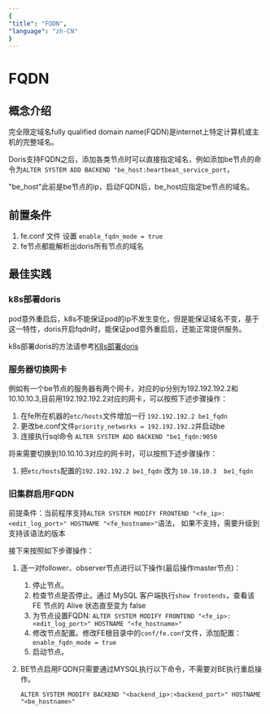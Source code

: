 ```yaml
---
{
"title": "FQDN",
"language": "zh-CN"
}
---
```


<!--
Licensed to the Apache Software Foundation (ASF) under one
or more contributor license agreements.  See the NOTICE file
distributed with this work for additional information
regarding copyright ownership.  The ASF licenses this file
to you under the Apache License, Version 2.0 (the
"License"); you may not use this file except in compliance
with the License.  You may obtain a copy of the License at

  http://www.apache.org/licenses/LICENSE-2.0

Unless required by applicable law or agreed to in writing,
software distributed under the License is distributed on an
"AS IS" BASIS, WITHOUT WARRANTIES OR CONDITIONS OF ANY
KIND, either express or implied.  See the License for the
specific language governing permissions and limitations
under the License.
-->

# FQDN

## 概念介绍

<version since="dev"></version>

完全限定域名fully qualified domain name(FQDN)是internet上特定计算机或主机的完整域名。

Doris支持FQDN之后，添加各类节点时可以直接指定域名，例如添加be节点的命令为`ALTER SYSTEM ADD BACKEND "be_host:heartbeat_service_port`，

"be_host"此前是be节点的ip，启动FQDN后，be_host应指定be节点的域名。

## 前置条件

1. fe.conf 文件 设置 `enable_fqdn_mode = true`
2. fe节点都能解析出doris所有节点的域名

## 最佳实践

### k8s部署doris

pod意外重启后，k8s不能保证pod的ip不发生变化，但是能保证域名不变，基于这一特性，doris开启fqdn时，能保证pod意外重启后，还能正常提供服务。

k8s部署doris的方法请参考[K8s部署doris](../../install/construct-docker/k8s-deploy.md)

### 服务器切换网卡

例如有一个be节点的服务器有两个网卡，对应的ip分别为192.192.192.2和10.10.10.3,目前用192.192.192.2对应的网卡，可以按照下述步骤操作：

1. 在fe所在机器的`etc/hosts`文件增加一行 `192.192.192.2 be1_fqdn`
2. 更改be.conf文件`priority_networks = 192.192.192.2`并启动be
3. 连接执行sql命令 `ALTER SYSTEM ADD BACKEND "be1_fqdn:9050`

将来需要切换到10.10.10.3对应的网卡时，可以按照下述步骤操作：

1. 把`etc/hosts`配置的`192.192.192.2 be1_fqdn` 改为 `10.10.10.3  be1_fqdn`

### 旧集群启用FQDN

前提条件：当前程序支持`ALTER SYSTEM MODIFY FRONTEND "<fe_ip>:<edit_log_port>" HOSTNAME "<fe_hostname>"`语法，
如果不支持，需要升级到支持该语法的版本

接下来按照如下步骤操作：

1. 逐一对follower、observer节点进行以下操作(最后操作master节点)：

    1. 停止节点。
    2. 检查节点是否停止。通过 MySQL 客户端执行`show frontends`，查看该 FE 节点的 Alive 状态直至变为 false
    3. 为节点设置FQDN: `ALTER SYSTEM MODIFY FRONTEND "<fe_ip>:<edit_log_port>" HOSTNAME "<fe_hostname>"`
    4. 修改节点配置。修改FE根目录中的`conf/fe.conf`文件，添加配置：`enable_fqdn_mode = true`
    5. 启动节点。
    
2. BE节点启用FQDN只需要通过MYSQL执行以下命令，不需要对BE执行重启操作。

   `ALTER SYSTEM MODIFY BACKEND "<backend_ip>:<backend_port>" HOSTNAME "<be_hostname>"`


